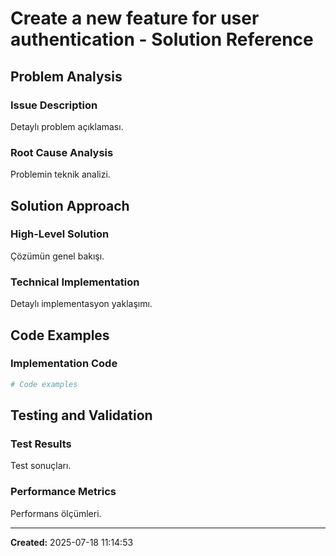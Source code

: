 # Create a new feature for user authentication - Solution Reference

## Problem Analysis

### Issue Description
Detaylı problem açıklaması.

### Root Cause Analysis
Problemin teknik analizi.

## Solution Approach

### High-Level Solution
Çözümün genel bakışı.

### Technical Implementation
Detaylı implementasyon yaklaşımı.

## Code Examples

### Implementation Code
```python
# Code examples
```

## Testing and Validation

### Test Results
Test sonuçları.

### Performance Metrics
Performans ölçümleri.

---

**Created:** 2025-07-18 11:14:53
